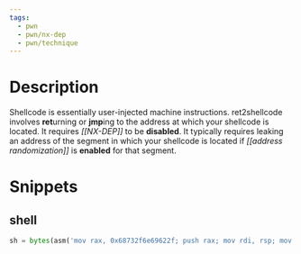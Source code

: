 ```yaml
---
tags:
  - pwn
  - pwn/nx-dep
  - pwn/technique
---
```

# Description
Shellcode is essentially user-injected machine instructions. ret2shellcode involves **ret**urning or **jmp**ing to the address at which your shellcode is located. It requires *[[NX-DEP]]* to be **disabled**. It typically requires leaking an address of the segment in which your shellcode is located if *[[address randomization]]* is **enabled** for that segment.
# Snippets
## shell
```py
sh = bytes(asm('mov rax, 0x68732f6e69622f; push rax; mov rdi, rsp; mov rsi, 0; mov rdx, 0; mov rax, SYS_execve; syscall;'))
```
